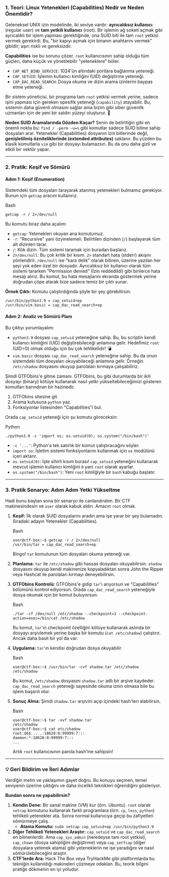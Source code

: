 ### **1\. Teori: Linux Yetenekleri (Capabilities) Nedir ve Neden Önemlidir?**

Geleneksel UNIX izin modelinde, iki seviye vardır: **ayrıcalıksız kullanıcı** (regular user) ve **tam yetkili kullanıcı** (root). Bir işlemin ağ soketi açmak gibi ayrıcalıklı bir işlem yapması gerektiğinde, ona SUID biti ile tam `root` yetkisi vermek gerekirdi. Bu, "bir kapıyı açmak için binanın anahtarını vermek" gibidir; aşırı riskli ve gereksizdir.

**Capabilities** ise bu sorunu çözer. `root` kullanıcısının sahip olduğu tüm güçleri, daha küçük ve yönetilebilir "yeteneklere" böler.

- `CAP_NET_BIND_SERVICE`: 1024'ün altındaki portlara bağlanma yeteneği.
- `CAP_SETUID`: İşlemin kullanıcı kimliğini (UID) değiştirme yeteneği.
- `CAP_DAC_READ_SEARCH`: Dosya okuma ve dizin arama izinlerini baypas etme yeteneği.

Bir sistem yöneticisi, bir programa tam `root` yetkisi vermek yerine, sadece işini yapması için gereken spesifik yeteneği (`capability`) atayabilir. Bu, sistemin daha güvenli olmasını sağlar ama bizim gibi siber güvenlik uzmanları için de yeni bir saldırı yüzeyi oluşturur. 🎯

**Neden SUID Aramalarında Gözden Kaçar?** Senin de belirttiğin gibi en önemli nokta bu: `find / -perm -u=s` gibi komutlar sadece SUID bitine sahip dosyaları arar. Yetenekler (Capabilities) dosyanın izin bitlerinde değil, **genişletilmiş özniteliklerinde (extended attributes)** saklanır. Bu yüzden bu klasik komutlarla `vim` gibi bir dosyayı bulamazsın. Bu da onu daha gizli ve etkili bir vektör yapar.

* * *

### **2\. Pratik: Keşif ve Sömürü**

#### **Adım 1: Keşif (Enumeration)**

Sistemdeki tüm dosyaları tarayarak atanmış yetenekleri bulmamız gerekiyor. Bunun için `getcap` aracını kullanırız.

Bash

```
getcap -r / 2>/dev/null
```

Bu komutu biraz daha açalım:

- `getcap`: Yetenekleri okuyan ana komutumuz.
- `-r`: "Recursive" yani özyinelemeli. Belirtilen dizinden (`/`) başlayarak tüm alt dizinleri tarar.
- `/`: Kök dizin. Tüm sistemi taramak için buradan başlarız.
- `2>/dev/null`: Bu çok kritik bir kısım. `2>` standart hata (stderr) akışını yönlendirir. `/dev/null` ise "kara delik" olarak bilinen, üzerine yazılan her şeyi yok eden özel bir dosyadır. Ayrıcalıksız bir kullanıcı olarak tüm sistemi tararken "Permission denied" (İzin reddedildi) gibi binlerce hata mesajı alırız. Bu komut, bu hata mesajlarını ekranda göstermek yerine doğrudan çöpe atarak bize sadece temiz bir çıktı sunar.

**Örnek Çıktı:** Komutu çalıştırdığında şöyle bir şey görebilirsin:

```
/usr/bin/python3.9 = cap_setuid+ep
/usr/bin/vim.basic = cap_dac_read_search+ep
```

#### **Adım 2: Analiz ve Sömürü Planı**

Bu çıktıyı yorumlayalım:

- `python3.9` dosyası `cap_setuid` yeteneğine sahip. Bu, bu scriptin kendi kullanıcı kimliğini (UID) değiştirebileceği anlamına gelir. Hedefimiz `root` (UID=0) olmak olduğu için bu çok tehlikelidir! 💣
- `vim.basic` dosyası `cap_dac_read_search` yeteneğine sahip. Bu da onun sistemdeki tüm dosyaları okuyabileceği anlamına gelir. Örneğin `/etc/shadow` dosyasını okuyup parolaları kırmaya çalışabiliriz.

Şimdi GTFObins'e gitme zamanı. GTFObins, bu gibi durumlarda bir ikili dosyayı (binary) kötüye kullanarak nasıl yetki yükseltebileceğimizi gösteren komutları barındıran bir hazinedir.

1.  GTFObins sitesine git.
2.  Arama kutusuna `python` yaz.
3.  Fonksiyonlar listesinden "Capabilities"i bul.

Orada `cap_setuid` yeteneği için şu komutu göreceksin:

Python

```
./python3.9 -c 'import os; os.setuid(0); os.system("/bin/bash")'
```

- `-c '...'`: Python'a tek satırlık bir komut çalıştıracağını söyler.
- `import os`: İşletim sistemi fonksiyonlarını kullanmak için `os` modülünü içeri aktarır.
- `os.setuid(0)`: İşte sihirli kısım burası! `cap_setuid` yeteneğini kullanarak mevcut işlemin kullanıcı kimliğini `0` yani `root` olarak ayarlar.
- `os.system("/bin/bash")`: Yeni `root` kimliğiyle bir `bash` kabuğu başlatır.

* * *

### **3\. Pratik Senaryo: Adım Adım Yetki Yükseltme**

Hadi bunu baştan sona bir senaryo ile canlandıralım. Bir CTF makinesindesin ve `user` olarak kabuk aldın. Amacın `root` olmak.

1.  **Keşif:** İlk olarak SUID dosyalarını aradın ama işe yarar bir şey bulamadın. Sıradaki adayın Yetenekler (Capabilities).
    
    Bash
    
    ```
    user@ctf-box:~$ getcap -r / 2>/dev/null
    /usr/bin/tar = cap_dac_read_search+ep
    ```
    
    Bingo! `tar` komutunun tüm dosyaları okuma yeteneği var.
    
2.  **Planlama:** `tar` ile `/etc/shadow` gibi hassas dosyaları okuyabilirsin. `shadow` dosyasını okuyup kendi makinenize kopyaladıktan sonra John the Ripper veya Hashcat ile parolaları kırmayı deneyebilirsin.
    
3.  **GTFObins Kontrolü:** GTFObins'e gidip `tar`'ı arıyorsun ve "Capabilities" bölümünü kontrol ediyorsun. Orada `cap_dac_read_search` yeteneğiyle dosya okumak için bir komut buluyorsun:
    
    Bash
    
    ```
    ./tar -cf /dev/null /etc/shadow --checkpoint=1 --checkpoint-action=exec=/bin/cat /etc/shadow
    ```
    
    Bu komut, `tar`'ın checkpoint özelliğini kötüye kullanarak aslında bir dosyayı arşivlemek yerine başka bir komutu (`cat /etc/shadow`) çalıştırır. Ancak daha basit bir yol da var:
    
4.  **Uygulama:** `tar`'ın kendisi doğrudan dosya okuyabilir.
    
    Bash
    
    ```
    user@ctf-box:~$ /usr/bin/tar -cvf shadow.tar /etc/shadow
    /etc/shadow
    ```
    
    Bu komut, `/etc/shadow` dosyasını `shadow.tar` adlı bir arşive kaydeder. `cap_dac_read_search` yeteneği sayesinde okuma iznin olmasa bile bu işlem başarılı olur.
    
5.  **Sonuç Alma:** Şimdi `shadow.tar` arşivini açıp içindeki hash'leri alabilirsin.
    
    Bash
    
    ```
    user@ctf-box:~$ tar -xvf shadow.tar
    /etc/shadow
    user@ctf-box:~$ cat etc/shadow
    root:$6$.....:18628:0:99999:7:::
    daemon:*:18628:0:99999:7:::
    ...
    ```
    
    Artık `root` kullanıcısının parola hash'ine sahipsin!
    

* * *

### **💡 Geri Bildirim ve İleri Adımlar**

Verdiğin metin ve yaklaşımın gayet doğru. Bu konuyu seçmen, temel seviyenin üzerine çıktığını ve daha incelikli teknikleri öğrendiğini gösteriyor.

**Bundan sonra ne yapabilirsin?**

1.  **Kendin Dene:** Bir sanal makine (VM) kur (örn. Ubuntu). `root` olarak `setcap` komutunu kullanarak farklı programlara (örn. `cp`, `less`, `python`) tehlikeli yetenekler ata. Sonra normal kullanıcıya geçip bu zafiyetleri sömürmeye çalış.
    - **Atama Komutu:** `sudo setcap cap_setuid+ep /usr/bin/python3.9`
2.  **Diğer Tehlikeli Yetenekleri Araştır:** `cap_setuid` ve `cap_dac_read_search` en bilinenlerdir. Ama `cap_sys_admin` (neredeyse tam root yetkisi), `cap_chown` (dosya sahipliğini değiştirme) veya `cap_setfcap` (diğer dosyalara yetenek atama) gibi yeteneklerin ne işe yaradığını ve nasıl sömürülebileceğini araştır.
3.  **CTF'lerde Ara:** Hack The Box veya TryHackMe gibi platformlarda bu tekniğin kullanıldığı makineleri çözmeye odaklan. Bu, teorik bilgini pratiğe dökmenin en iyi yoludur.
